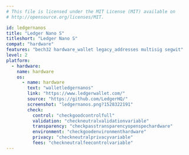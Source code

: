 ```yaml
---
# This file is licensed under the MIT License (MIT) available on
# http://opensource.org/licenses/MIT.

id: ledgernanos
title: "Ledger Nano S"
titleshort: "Ledger Nano S"
compat: "hardware"
features: "bech32 hardware_wallet legacy_addresses multisig segwit"
level: 2
platform:
  - hardware:
    name: hardware
    os:
      - name: hardware
        text: "walletledgernanos"
        link: "https://www.ledgerwallet.com/"
        source: "https://github.com/LedgerHQ/"
        screenshot: "ledgernanos.png?1528322191"
        check:
          control: "checkgoodcontrolfull"
          validation: "checkneutralvalidationvariable"
          transparency: "checkpasstransparencyopenspechardware"
          environment: "checkgoodenvironmenthardware"
          privacy: "checkneutralprivacyvariable"
          fees: "checkneutralfeecontrolvariable"
---
```

